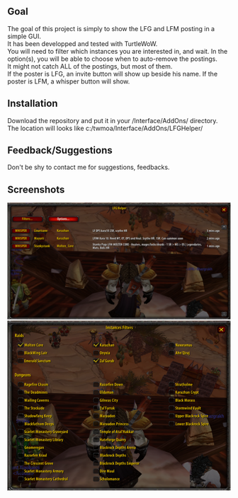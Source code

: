 <h2>Goal</h2>
<p>The goal of this project is simply to show the LFG and LFM posting in a simple GUI.<br>
It has been developped and tested with TurtleWoW.<br>
You will need to filter which instances you are interested in, and wait. In the option(s), you will be able to choose when to auto-remove the postings.<br>
It might not catch ALL of the postings, but most of them.<br>
If the poster is LFG, an invite button will show up beside his name. If the poster is LFM, a whisper button will show.

<h2>Installation</h2>
Download the repository and put it in your /Interface/AddOns/ directory.<br> The location will looks like c:/twmoa/Interface/AddOns/LFGHelper/

<h2>Feedback/Suggestions</h2>
Don't be shy to contact me for suggestions, feedbacks.

<h2>Screenshots</h2>
<img src=./images/mainframe.png><br>
<img src=./images/filters.png>